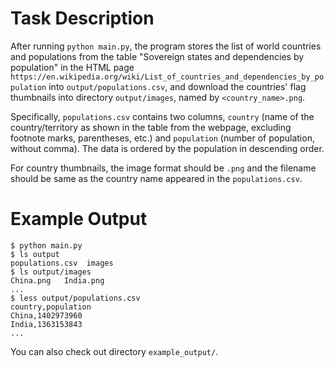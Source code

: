 # Task Description

After running `python main.py`, the program stores the list of world countries and populations from the table "Sovereign states and dependencies by population" in the HTML page `https://en.wikipedia.org/wiki/List_of_countries_and_dependencies_by_population` into `output/populations.csv`, and download the countries' flag thumbnails into directory `output/images`, named by `<country_name>.png`.

Specifically, `populations.csv` contains two columns, `country` (name of the country/territory as shown in the table from the webpage, excluding footnote marks, parentheses, etc.) and `population` (number of population, without comma). 
The data is ordered by the population in descending order.

For country thumbnails, the image format should be `.png` and the filename should be same as the country name appeared in the `populations.csv`.


# Example Output

```
$ python main.py
$ ls output
populations.csv  images
$ ls output/images
China.png   India.png
...
$ less output/populations.csv
country,population
China,1402973960
India,1363153843
...

```

You can also check out directory `example_output/`.